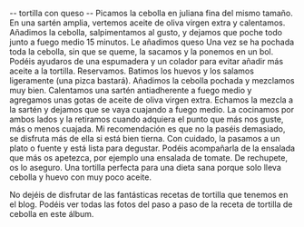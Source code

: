 -- tortilla con queso --
Picamos la cebolla en juliana fina del mismo tamaño. En una sartén amplia, vertemos aceite de oliva virgen extra y calentamos.
Añadimos la cebolla, salpimentamos al gusto, y dejamos que poche todo junto a fuego medio 15 minutos.
Le añadimos queso
Una vez se ha pochada toda la cebolla, sin que se queme, la sacamos y la ponemos en un bol. Podéis ayudaros de una espumadera y un colador para evitar añadir más aceite a la tortilla. Reservamos.
Batimos los huevos y los salamos ligeramente (una pizca bastará). Añadimos la cebolla pochada y mezclamos muy bien.
Calentamos una sartén antiadherente a fuego medio y agregamos unas gotas de aceite de oliva virgen extra.
Echamos la mezcla a la sartén y dejamos que se vaya cuajando a fuego medio. La cocinamos por ambos lados y la retiramos cuando adquiera el punto que más nos guste, más o menos cuajada. Mi recomendación es que no la paséis demasiado, se disfruta más de ella si está bien tierna.
Con cuidado, la pasamos a un plato o fuente y está lista para degustar. Podéis acompañarla de la ensalada que más os apetezca, por ejemplo una ensalada de tomate. De rechupete, os lo aseguro.
Una tortilla perfecta para una dieta sana porque solo lleva cebolla y huevo con muy poco aceite.

No dejéis de disfrutar de las fantásticas recetas de tortilla que tenemos en el blog. Podéis ver todas las fotos del paso a paso de la receta de tortilla de cebolla en este álbum.
